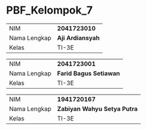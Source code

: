 # PBF_Kelompok_7
 
|  |  |
|--|--|
| NIM | **2041723010** |
| Nama Lengkap | **Aji Ardiansyah** |
| Kelas | TI-3E |

|  |  |
|--|--|
| NIM | **2041723001** |
| Nama Lengkap | **Farid Bagus Setiawan** |
| Kelas | TI-3E |

|  |  |
|--|--|
| NIM | **1941720167** |
| Nama Lengkap | **Zabiyan Wahyu Setya Putra** |
| Kelas | TI-3E |
